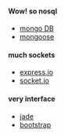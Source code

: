 #### Wow! so nosql 
- <a href="http://docs.mongodb.org/manual/installation/">mongo DB</a>
- <a href="http://mongoosejs.com/docs/guide.html">mongoose</a>

#### much sockets 
- <a href="http://express-io.org/">express.io</a>
- <a href="http://socket.io/">socket.io</a>

#### very interface
- <a href="http://jade-lang.com/">jade</a>
- <a href="getbootstrap.com">bootstrap<a/>
